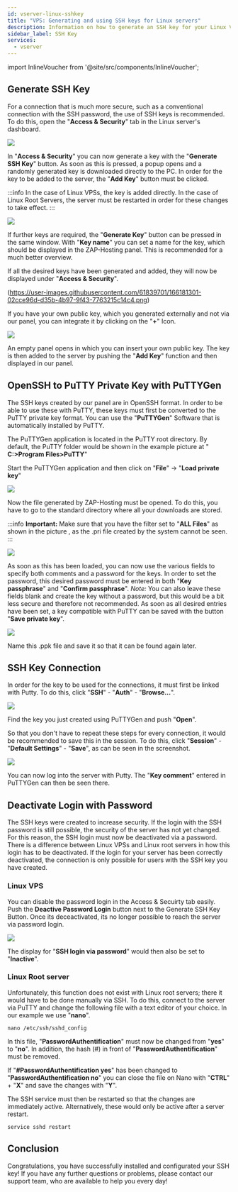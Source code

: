 ```yaml
---
id: vserver-linux-sshkey
title: "VPS: Generating and using SSH keys for Linux servers"
description: Information on how to generate an SSH key for your Linux VPS from ZAP-Hosting and how to use the key - ZAP-Hosting.com documentation
sidebar_label: SSH Key
services:
  - vserver
---
```


import InlineVoucher from '@site/src/components/InlineVoucher';

## Generate SSH Key

For a connection that is much more secure, such as a conventional connection with the SSH password, the use of SSH keys is recommended. To do this, open the "**Access & Security**" tab in the Linux server's dashboard. 

![](https://screensaver01.zap-hosting.com/index.php/s/wJCtHY44dYiYoqX/preview)

In "**Access & Security**" you can now generate a key with the "**Generate SSH Key**" button. 
As soon as this is pressed, a popup opens and a randomly generated key is downloaded directly to the PC.
In order for the key to be added to the server, the "**Add Key**" button must be clicked. 

:::info
In the case of Linux VPSs, the key is added directly. In the case of Linux Root Servers, the server must be restarted in order for these changes to take effect.
:::

<InlineVoucher />

![](https://screensaver01.zap-hosting.com/index.php/s/GsER3sNYWYj8t7y/preview)

If further keys are required, the "**Generate Key**" button can be pressed in the same window.
With "**Key name**"  you can set a name for the key, which should be displayed in the ZAP-Hosting panel. This is recommended for a much better overview.

If all the desired keys have been generated and added, they will now be displayed under "**Access & Security**".

(https://user-images.githubusercontent.com/61839701/166181301-02cce96d-d35b-4b97-9f43-7763215c14c4.png)

If you have your own public key, which you generated externally and not via our panel, you can integrate it by clicking on the "**+**" Icon. 

![](https://screensaver01.zap-hosting.com/index.php/s/H75CCTe5tTonn8y/preview)

An empty panel opens in which you can insert your own public key. The key is then added to the server by pushing the "**Add Key**" function and then displayed in our panel.

## OpenSSH to PuTTY Private Key with PuTTYGen

The SSH keys created by our panel are in OpenSSH format. In order to be able to use these with PuTTY, these keys must first be converted to the PuTTY private key format. You can use the "**PuTTYGen**" Software that is automatically installed by PuTTY.

The PuTTYGen application is located in the PuTTY root directory. By default, the PuTTY folder would be shown in the example picture at " **C:>Program Files>PuTTY**"

Start the PuTTYGen application and then click on "**File**" -> "**Load private key**"

![](https://screensaver01.zap-hosting.com/index.php/s/KNeiG7eWpWateDz/preview)

Now the file generated by ZAP-Hosting must be opened. To do this, you have to go to the standard directory where all your downloads are stored.

:::info
**Important:** Make sure that you have the filter set to "**ALL Files**" as shown in the picture , as the .pri file created by the system cannot be seen.
:::

![](https://screensaver01.zap-hosting.com/index.php/s/WQfWN264pJPKWYX/preview)

As soon as this has been loaded, you can now use the various fields to specify both comments and a password for the keys. In order to set the password, this desired password must be entered in both "**Key passphrase**" and "**Confirm passphrase**".
*Note:* You can also leave these fields blank and create the key without a password, but this would be a bit less secure and therefore not recommended. As soon as all desired entries have been set, a key compatible with PuTTY can be saved with the button "**Save private key**".

![](https://screensaver01.zap-hosting.com/index.php/s/N4dKc86M95yYbtK/preview)

Name this .ppk file and save it so that it can be found again later.


## SSH Key Connection

In order for the key to be used for the connections, it must first be linked with Putty. To do this, click "**SSH**" - "**Auth**" - "**Browse...**".

![](https://screensaver01.zap-hosting.com/index.php/s/3BJ7NaG2AemGSZt/preview)

Find the key you just created using PuTTYGen and push "**Open**".

So that you don't have to repeat these steps for every connection, it would be recommended to save this in the session. To do this, click "**Session**" - "**Default Settings**" - "**Save**", as can be seen in the screenshot.

![](https://screensaver01.zap-hosting.com/index.php/s/zENfY7DBZk85mMa/preview)

You can now log into the server with Putty. The "**Key comment**" entered in PuTTYGen can then be seen there.

## Deactivate Login with Password

The SSH keys were created to increase security. If the login with the SSH password is still possible, the security of the server has not yet changed. For this reason, the SSH login must now be deactivated via a password. There is a difference between Linux VPSs and Linux root servers in how this login has to be deactivated. If the login for your server has been correctly deactivated, the connection is only possible for users with the SSH key you have created.

### Linux VPS

You can disable the password login in the Access & Secuirty tab easily.
Push the **Deactive Password Login** button next to the Generate SSH Key Button. 
Once its deceactivated, its no longer possible to reach the server via password login. 

![](https://screensaver01.zap-hosting.com/index.php/s/jd9NiypwxgpeMGe/preview)

The display for "**SSH login via password**" would then also be set to "**Inactive**".


### Linux Root server

Unfortunately, this function does not exist with Linux root servers; there it would have to be done manually via SSH. To do this, connect to the server via PuTTY and change the following file with a text editor of your choice. In our example we use "**nano**".

```
nano /etc/ssh/sshd_config
```

In this file, "**PasswordAuthentification**" must now be changed from "**yes**" to "**no**".
In addition, the hash (#) in front of "**PasswordAuthentification**" must be removed.

If "**#PasswordAuthentification yes**" has been changed to "**PasswordAuthentification no**" you can close the file on Nano with "**CTRL**" + "**X**" and save the changes with "**Y**".


The SSH service must then be restarted so that the changes are immediately active. Alternatively, these would only be active after a server restart.

```
service sshd restart
```


## Conclusion

Congratulations, you have successfully installed and configurated your SSH key! If you have any further questions or problems, please contact our support team, who are available to help you every day! 